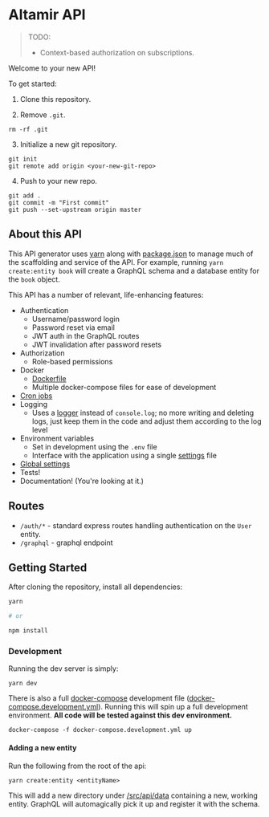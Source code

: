 # Altamir API

>TODO:
>- Context-based authorization on subscriptions.

Welcome to your new API!

To get started:

1. Clone this repository.

2. Remove `.git`.
```cli
rm -rf .git
```

3. Initialize a new git repository.
```cli
git init
git remote add origin <your-new-git-repo>
```

4. Push to your new repo.
```cli
git add .
git commit -m "First commit"
git push --set-upstream origin master
```

## About this API

This API generator uses [yarn](https://www.npmjs.com/package/yarn) along with [package.json](./package.json) to manage much of the scaffolding and service of the API. For example, running `yarn create:entity book` will create a GraphQL schema and a database entity for the `book` object.

This API has a number of relevant, life-enhancing features:

- Authentication
  - Username/password login
  - Password reset via email
  - JWT auth in the GraphQL routes
  - JWT invalidation after password resets
- Authorization
  - Role-based permissions
- Docker
  - [Dockerfile](./Dockerfile)
  - Multiple docker-compose files for ease of development
- [Cron jobs](./src/config/cron.ts)
- Logging
  - Uses a [logger](./src/config/logger/index.ts) instead of `console.log`; no more writing and deleting logs, just keep them in the code and adjust them according to the log level
- Environment variables
  - Set in development using the `.env` file
  - Interface with the application using a single [settings](./src/config/settings.ts) file
- [Global settings](./src/config/settings.ts)
- Tests!
- Documentation! (You're looking at it.)

## Routes

- `/auth/*` - standard express routes handling authentication on the `User` entity.
- `/graphql` - graphql endpoint

## Getting Started

After cloning the repository, install all dependencies:

```bash
yarn

# or

npm install
```

### Development

Running the dev server is simply:

```cli
yarn dev
```

There is also a full [docker-compose](https://docs.docker.com/compose/) development file ([docker-compose.development.yml](./docker-compose.development.yml)). Running this will spin up a full development environment. **All code will be tested against this dev environment.**

```cli
docker-compose -f docker-compose.development.yml up
```

#### Adding a new entity

Run the following from the root of the api:

```cli
yarn create:entity <entityName>
```

This will add a new directory under [/src/api/data](./src/api/data/) containing a new, working entity. GraphQL will automagically pick it up and register it with the schema.

